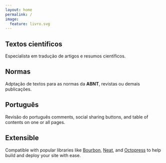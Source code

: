 ```yaml
---
layout: home
permalink: /
image:
  feature: livro.svg
---
```


<div class="tiles">

<div class="tile">
  <h2 class="post-title">Textos científicos</h2>
  <p class="post-excerpt">Especialista em tradução de artigos e resumos científicos.</p>
</div><!-- /.tile -->

<div class="tile">
  <h2 class="post-title">Normas</h2>
  <p class="post-excerpt">Adptação de textos para as normas da <b>ABNT</b>, revistas ou demais publicações.</p>
</div><!-- /.tile -->

<div class="tile">
  <h2 class="post-title">Português</h2>
  <p class="post-excerpt">Revisão do português comments, social sharing buttons, and table of contents on one or all pages.</p>
</div><!-- /.tile -->

<div class="tile">
  <h2 class="post-title">Extensible</h2>
  <p class="post-excerpt">Compatible with popular libraries like <a href="http://bourbon.io">Bourbon</a>, <a href="http://neat.bourbon.io/">Neat</a>, and <a href="http://github.com/octopress/octopress">Octopress</a> to help build and deploy your site with ease.</p>
</div><!-- /.tile -->

</div><!-- /.tiles -->
